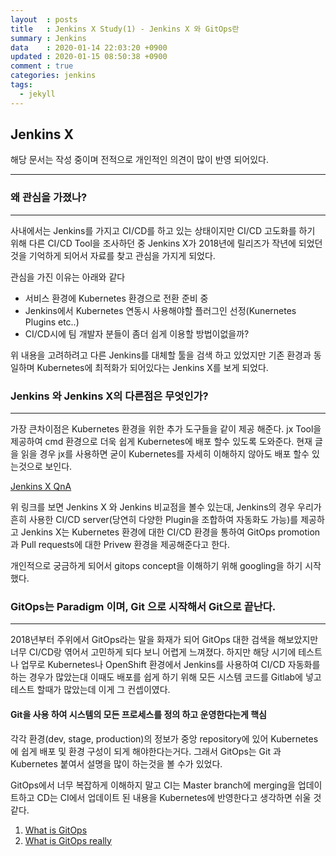 ```yaml
---
layout	: posts
title	: Jenkins X Study(1) - Jenkins X 와 GitOps란
summary	: Jenkins
data	: 2020-01-14 22:03:20 +0900
updated	: 2020-01-15 08:50:38 +0900
comment	: true
categories: jenkins
tags:
  - jekyll
---
```

## Jenkins X

해당 문서는 작성 중이며 전적으로 개인적인 의견이 많이 반영 되어있다.

----
### 왜 관심을 가졌나?
---
사내에서는 Jenkins를 가지고 CI/CD를 하고 있는 상태이지만 CI/CD 고도화를 하기 위해 다른 CI/CD Tool을 조사하던 중 Jenkins X가 2018년에 릴리즈가 작년에 되었던 것을 기억하게 되어서 자료를 찾고 관심을 가지게 되었다.

관심을 가진 이유는 아래와 같다
- 서비스 환경에 Kubernetes 환경으로 전환 준비 중
- Jenkins에서 Kubernetes 연동시 사용해야할 플러그인 선정(Kunernetes Plugins etc..)
- CI/CD시에 팀 개발자 분들이 좀더 쉽게 이용할 방법이없을까? 

위 내용을 고려하려고 다른 Jenkins를 대체할 툴을 검색 하고 있었지만 기존 환경과 동일하며 Kubernetes에 최적화가 되어있다는 Jenkins X를 보게 되었다.


### Jenkins 와 Jenkins X의 다른점은 무엇인가?
---
가장 큰차이점은 Kubernetes 환경을 위한 추가 도구들을 같이 제공 해준다.
jx Tool을 제공하여 cmd 환경으로 더욱 쉽게 Kubernetes에 배포 할수 있도록 도와준다. 현재 글을 읽을 경우 jx를 사용하면
굳이 Kubernetes를 자세히 이해하지 않아도 배포 할수 있는것으로 보인다. 

[Jenkins X QnA](https://jenkins-x.io/docs/overview/faq/ )

위 링크를 보면 Jenkins X 와 Jenkins 비교점을 볼수 있는대, Jenkins의 경우 우리가 흔히 사용한 CI/CD server(당연히 다양한 Plugin을 조합하여 자동화도 가능)를 제공하고 Jenkins X는 Kubernetes 환경에 대한 CI/CD 환경을 통하여 GitOps promotion 과 Pull requests에 대한 Privew 환경을 제공해준다고 한다.

개인적으로 궁금하게 되어서 gitops concept을 이해하기 위해 googling을 하기 시작했다.

### GitOps는 Paradigm 이며, Git 으로 시작해서 Git으로 끝난다.
---
2018년부터 주위에서 GitOps라는 말을 화재가 되어 GitOps 대한 검색을 해보았지만 너무 CI/CD랑 엮어서 고민하게 되다 보니 어렵게 느껴졌다. 하지만 해당 시기에 테스트나 업무로 Kubernetes나 OpenShift 환경에서 Jenkins를 사용하여 CI/CD 자동화를 하는 경우가 많았는대 이때도 배포를 쉽게 하기 위해 모든 시스템 코드를 Gitlab에 넣고 테스트 할때가 많았는데 이게 그 컨셉이였다. 

#### Git을 사용 하여 시스템의 모든 프로세스를 정의 하고 운영한다는게 핵심

각각 환경(dev, stage, production)의 정보가 중앙 repository에 있어 Kubernetes에 쉽게 배포 및 환경 구성이 되게 해야한다는거다. 그래서 GitOps는 Git 과 Kubernetes 붙여서 설명을 많이 하는것을 볼 수가 있었다.

GitOps에서 너무 복잡하게 이해하지 말고 CI는 Master branch에 merging을 업데이트하고 CD는 CI에서 업데이트 된 내용을 Kubernetes에 반영한다고 생각하면 쉬울 것 같다.

1. [What is GitOps](https://www.cloudbees.com/gitops/what-is-gitops )
2. [What is GitOps really](https://www.weave.works/blog/what-is-gitops-really )
